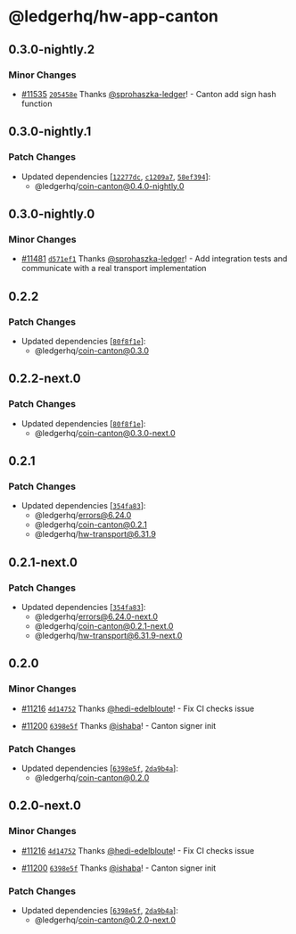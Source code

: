# @ledgerhq/hw-app-canton

## 0.3.0-nightly.2

### Minor Changes

- [#11535](https://github.com/LedgerHQ/ledger-live/pull/11535) [`205458e`](https://github.com/LedgerHQ/ledger-live/commit/205458e2d3ca5ec1d7a50d30b63050a692a5e045) Thanks [@sprohaszka-ledger](https://github.com/sprohaszka-ledger)! - Canton add sign hash function

## 0.3.0-nightly.1

### Patch Changes

- Updated dependencies [[`12277dc`](https://github.com/LedgerHQ/ledger-live/commit/12277dcb478f24152060e3e11e2eb37d650b5b60), [`c1209a7`](https://github.com/LedgerHQ/ledger-live/commit/c1209a70f6362fe8a52139ad5ad0b4705aac00fb), [`58ef394`](https://github.com/LedgerHQ/ledger-live/commit/58ef39468870e56745a3a4bc95a1292a1e1f64ca)]:
  - @ledgerhq/coin-canton@0.4.0-nightly.0

## 0.3.0-nightly.0

### Minor Changes

- [#11481](https://github.com/LedgerHQ/ledger-live/pull/11481) [`d571ef1`](https://github.com/LedgerHQ/ledger-live/commit/d571ef1104092e41de4dfb6dd9b26d27348b82cf) Thanks [@sprohaszka-ledger](https://github.com/sprohaszka-ledger)! - Add integration tests and communicate with a real transport implementation

## 0.2.2

### Patch Changes

- Updated dependencies [[`80f8f1e`](https://github.com/LedgerHQ/ledger-live/commit/80f8f1eaef8a7bc84ba5441790296dec6cbfa199)]:
  - @ledgerhq/coin-canton@0.3.0

## 0.2.2-next.0

### Patch Changes

- Updated dependencies [[`80f8f1e`](https://github.com/LedgerHQ/ledger-live/commit/80f8f1eaef8a7bc84ba5441790296dec6cbfa199)]:
  - @ledgerhq/coin-canton@0.3.0-next.0

## 0.2.1

### Patch Changes

- Updated dependencies [[`354fa83`](https://github.com/LedgerHQ/ledger-live/commit/354fa83c8107cf8e6b56a8b306569ee65980e10c)]:
  - @ledgerhq/errors@6.24.0
  - @ledgerhq/coin-canton@0.2.1
  - @ledgerhq/hw-transport@6.31.9

## 0.2.1-next.0

### Patch Changes

- Updated dependencies [[`354fa83`](https://github.com/LedgerHQ/ledger-live/commit/354fa83c8107cf8e6b56a8b306569ee65980e10c)]:
  - @ledgerhq/errors@6.24.0-next.0
  - @ledgerhq/coin-canton@0.2.1-next.0
  - @ledgerhq/hw-transport@6.31.9-next.0

## 0.2.0

### Minor Changes

- [#11216](https://github.com/LedgerHQ/ledger-live/pull/11216) [`4d14752`](https://github.com/LedgerHQ/ledger-live/commit/4d14752360435f27f07768302a715cd2f39f59ac) Thanks [@hedi-edelbloute](https://github.com/hedi-edelbloute)! - Fix CI checks issue

- [#11200](https://github.com/LedgerHQ/ledger-live/pull/11200) [`6398e5f`](https://github.com/LedgerHQ/ledger-live/commit/6398e5f90bd6ca5c1c4d850da731d4e7f020ea3a) Thanks [@ishaba](https://github.com/ishaba)! - Canton signer init

### Patch Changes

- Updated dependencies [[`6398e5f`](https://github.com/LedgerHQ/ledger-live/commit/6398e5f90bd6ca5c1c4d850da731d4e7f020ea3a), [`2da9b4a`](https://github.com/LedgerHQ/ledger-live/commit/2da9b4a5dd9fec3fea188fc9fa107b2c3479d1be)]:
  - @ledgerhq/coin-canton@0.2.0

## 0.2.0-next.0

### Minor Changes

- [#11216](https://github.com/LedgerHQ/ledger-live/pull/11216) [`4d14752`](https://github.com/LedgerHQ/ledger-live/commit/4d14752360435f27f07768302a715cd2f39f59ac) Thanks [@hedi-edelbloute](https://github.com/hedi-edelbloute)! - Fix CI checks issue

- [#11200](https://github.com/LedgerHQ/ledger-live/pull/11200) [`6398e5f`](https://github.com/LedgerHQ/ledger-live/commit/6398e5f90bd6ca5c1c4d850da731d4e7f020ea3a) Thanks [@ishaba](https://github.com/ishaba)! - Canton signer init

### Patch Changes

- Updated dependencies [[`6398e5f`](https://github.com/LedgerHQ/ledger-live/commit/6398e5f90bd6ca5c1c4d850da731d4e7f020ea3a), [`2da9b4a`](https://github.com/LedgerHQ/ledger-live/commit/2da9b4a5dd9fec3fea188fc9fa107b2c3479d1be)]:
  - @ledgerhq/coin-canton@0.2.0-next.0
